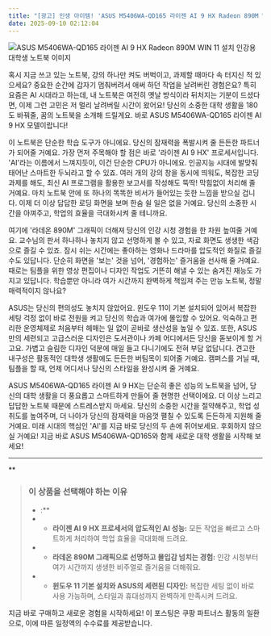 ```yaml
---
title: "[광고] 인생 아이템! 'ASUS M5406WA-QD165 라이젠 AI 9 HX Radeon 890M WIN 11 설치 인강용 대학생 노트북'을(를) 만나보세요."
date: 2025-09-10 02:12:04
---
```

![ASUS M5406WA-QD165 라이젠 AI 9 HX Radeon 890M WIN 11 설치 인강용 대학생 노트북 이미지](https://ads-partners.coupang.com/image1/TW8j9ghLfd4-T4WsTVljPAFprw3REhQN6TIW5V7bZ0AN2xwRnoWDRyiKCcGY2JxzaBqPG8tT9ixAEOyAA6BkyOggwCIKi1lnb2gW0xclQD6htlDWbVriE_aexmvJMheFuO3IZ76abKFq-0K5Az2ijryjb1Sp6ZP_85OtRUmDY9R0aR-Bsl48GKcCYsv8gTmcV2XNPUeuVjlrX4X-unT60VZ4mOdlm0y5F-MsWIm-9fMAzFbIf6uh3DY5tH0PukxcbNdGnsiSW2DzXncuJes4_AUPorwVrON8Fal46ccIeacTgM_3K2E=)

혹시 지금 쓰고 있는 노트북, 강의 하나만 켜도 버벅이고, 과제할 때마다 속 터지신 적 있으세요? 중요한 순간에 갑자기 멈춰버려서 애써 하던 작업을 날려버린 경험은요? 특히 요즘은 AI 시대라고 하는데, 내 노트북은 여전히 옛날 방식이라 뒤처지는 기분이 드셨다면, 이제 그런 고민은 저 멀리 날려버릴 시간이 왔어요! 당신의 소중한 대학 생활을 180도 바꿔줄, 꿈의 노트북을 소개해 드릴게요. 바로 ASUS M5406WA-QD165 라이젠 AI 9 HX 모델이랍니다!

이 노트북은 단순한 학습 도구가 아니에요. 당신의 잠재력을 폭발시켜 줄 든든한 파트너가 되어줄 거예요. 가장 먼저 주목해야 할 점은 바로 '라이젠 AI 9 HX' 프로세서입니다. 'AI'라는 이름에서 느껴지듯이, 이건 단순한 CPU가 아니에요. 인공지능 시대에 발맞춰 태어난 스마트한 두뇌라고 할 수 있죠. 여러 개의 강의 창을 동시에 띄워도, 복잡한 코딩 과제를 해도, 최신 AI 프로그램을 활용한 보고서를 작성해도 뚝딱! 막힘없이 처리해 줄 거예요. 마치 노트북 안에 또 하나의 똑똑한 비서가 들어있는 듯한 느낌을 받으실 겁니다. 이제 더 이상 답답한 로딩 화면을 보며 한숨 쉴 일은 없을 거예요. 당신의 소중한 시간을 아껴주고, 학업의 효율을 극대화시켜 줄 테니까요.

여기에 '라데온 890M' 그래픽이 더해져 당신의 인강 시청 경험을 한 차원 높여줄 거예요. 교수님의 판서 하나하나 놓치지 않고 선명하게 볼 수 있고, 자료 화면도 생생한 색감으로 즐길 수 있죠. 잠시 쉬는 시간에는 좋아하는 영화나 드라마를 압도적인 화질로 즐길 수도 있답니다. 단순히 화면을 '보는' 것을 넘어, '경험하는' 즐거움을 선사해 줄 거예요. 때로는 팀플을 위한 영상 편집이나 디자인 작업도 거뜬히 해낼 수 있는 숨겨진 재능도 가지고 있답니다. 학습뿐만 아니라 여가 시간까지 완벽하게 책임져 주는 만능 노트북, 정말 매력적이지 않나요?

ASUS는 당신의 편의성도 놓치지 않았어요. 윈도우 11이 기본 설치되어 있어서 복잡한 세팅 걱정 없이 바로 전원을 켜고 당신의 학습과 여가에 몰입할 수 있어요. 익숙하고 편리한 운영체제로 처음부터 헤매는 일 없이 곧바로 생산성을 높일 수 있죠. 또한, ASUS만의 세련되고 고급스러운 디자인은 도서관이나 카페 어디에서든 당신을 돋보이게 할 거고요. 가볍고 슬림한 디자인 덕분에 매일 들고 다니기에도 전혀 부담 없답니다. 견고한 내구성은 활동적인 대학생 생활에도 든든한 버팀목이 되어줄 거예요. 캠퍼스를 거닐 때, 팀플을 할 때, 언제 어디서나 당신의 스타일을 완성시켜 줄 거예요.

ASUS M5406WA-QD165 라이젠 AI 9 HX는 단순히 좋은 성능의 노트북을 넘어, 당신의 대학 생활을 더 풍요롭고 스마트하게 만들어 줄 현명한 선택이에요. 더 이상 느리고 답답한 노트북 때문에 스트레스받지 마세요. 당신의 소중한 시간을 절약해주고, 학업 성취도를 높여주며, 더 나아가 당신의 잠재력을 마음껏 펼칠 수 있도록 든든하게 지원해 줄 거예요. 미래 시대의 핵심인 'AI'를 지금 바로 당신의 두 손에 쥐어보세요. 후회하지 않으실 거예요! 지금 바로 ASUS M5406WA-QD165와 함께 새로운 대학 생활을 시작해 보세요!

---

**


> ### 이 상품을 선택해야 하는 이유
> - :**
> - *   **라이젠 AI 9 HX 프로세서의 압도적인 AI 성능:** 모든 작업을 빠르고 스마트하게 처리하여 학업 효율을 극대화해 드려요.
> - *   **라데온 890M 그래픽으로 선명하고 몰입감 넘치는 경험:** 인강 시청부터 여가 시간까지 생생한 비주얼로 즐거움을 더해줘요.
> - *   **윈도우 11 기본 설치와 ASUS의 세련된 디자인:** 복잡한 세팅 없이 바로 사용 가능하며, 스타일과 휴대성까지 완벽하게 만족시켜 드려요.


지금 바로 구매하고 새로운 경험을 시작하세요!
이 포스팅은 쿠팡 파트너스 활동의 일환으로, 이에 따른 일정액의 수수료를 제공받습니다.
